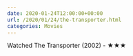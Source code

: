 ```yaml
---
date: 2020-01-24T12:00:00+00:00
url: /2020/01/24/the-transporter.html
categories: Movies
---
```

Watched The Transporter (2002) - ★★★




